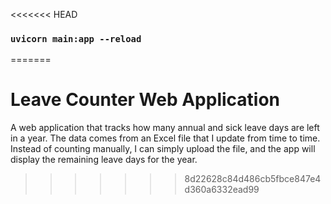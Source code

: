 <<<<<<< HEAD

### `uvicorn main:app --reload`

=======
# Leave Counter Web Application
A web application that tracks how many annual and sick leave days are left in a year. The data comes from an Excel file that I update from time to time. Instead of counting manually, I can simply upload the file, and the app will display the remaining leave days for the year.
>>>>>>> 8d22628c84d486cb5fbce847e4d360a6332ead99
